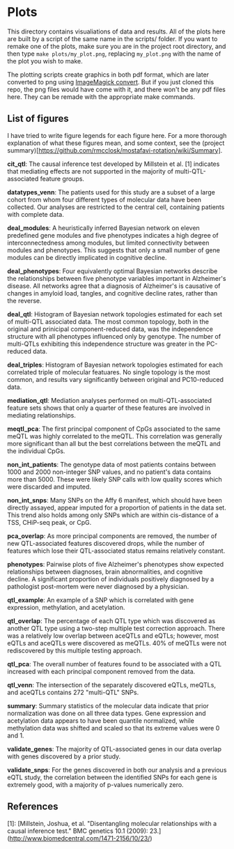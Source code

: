Plots
=====

This directory contains visualiations of data and results. All of the plots
here are built by a script of the same name in the scripts/ folder. If you want
to remake one of the plots, make sure you are in the project root directory,
and then type `make plots/my_plot.png`, replacing `my_plot.png` with the name
of the plot you wish to make.

The plotting scripts create graphics in both pdf format, which are later
converted to png using [ImageMagick
convert](http://www.imagemagick.org/script/convert.php). But if you just cloned
this repo, the png files would have come with it, and there won't be any pdf
files here. They can be remade with the appropriate make commands.

List of figures
---------------

I have tried to write figure legends for each figure here. For a more thorough
explanation of what these figures mean, and some context, see the (project
summary)[https://github.com/rmcclosk/mostafavi-rotation/wiki/Summary].

__cit_qtl__: The causal inference test developed by Millstein et al. [1]
indicates that mediating effects are not supported in the majority of
multi-QTL-associated feature groups.

__datatypes_venn__: The patients used for this study are a subset of a large
cohort from whom four different types of molecular data have been collected.
Our analyses are restricted to the central cell, containing patients with
complete data.

__deal_modules__: A heuristically inferred Bayesian network on eleven
predefined gene modules and five phenotypes indicates a high degree of
interconnectedness among modules, but limited connectivity between modules and
phenotypes. This suggests that only a small number of gene modules can be
directly implicated in cognitive decline.

__deal_phenotypes__: Four equivalently optimal Bayesian networks describe the
relationships between five phenotype variables important in Alzheimer's
disease. All networks agree that a diagnosis of Alzheimer's is causative of
changes in amyloid load, tangles, and cognitive decline rates, rather than the
reverse.

__deal_qtl__: Histogram of Bayesian network topologies estimated for each set
of multi-QTL associated data. The most common topology, both in the original
and prinicipal component-reduced data, was the independence structure with all
phenotypes influenced only by genotype. The number of multi-QTLs exhibiting
this independence structure was greater in the PC-reduced data.

__deal_triples__: Histogram of Bayesian network topologies estimated for each 
correlated triple of molecular featuares. No single topology is the most
common, and results vary significantly between original and PC10-reduced data.

__mediation_qtl__: Mediation analyses performed on multi-QTL-associated feature
sets shows that only a quarter of these features are involved in mediating
relationships.

__meqtl_pca__: The first principal component of CpGs associated to the same
meQTL was highly correlated to the meQTL. This correlation was generally more
significant than all but the best correlations between the meQTL and the
individual CpGs.

__non_int_patients__: The genotype data of most patients contains between 1000
and 2000 non-integer SNP values, and no patient's data contains more than 5000.
These were likely SNP calls with low quality scores which were discarded and
imputed.

__non_int_snps__: Many SNPs on the Affy 6 manifest, which should have been
directly assayed, appear imputed for a proportion of patients in the data set.
This trend also holds among only SNPs which are within cis-distance of a TSS,
CHiP-seq peak, or CpG.

__pca_overlap__: As more principal components are removed, the number of new
QTL-associated features discovered drops, while the number of features which
lose their QTL-associated status remains relatively constant.

__phenotypes__: Pairwise plots of five Alzheimer's phenotypes show expected
relationships between diagnoses, brain abnormalities, and cognitive decline.
A significant proportion of individuals positively diagnosed by a pathologist
post-mortem were never diagnosed by a physician.

__qtl_example__: An example of a SNP which is correlated with gene expression,
methylation, and acetylation.

__qtl_overlap__: The percentage of each QTL type which was discovered as
another QTL type using a two-step multiple test correction approach. There was
a relatively low overlap between aceQTLs and eQTLs; however, most eQTLs and
aceQTLs were discovered as meQTLs. 40% of meQTLs were not rediscovered by this
multiple testing approach.

__qtl_pca__: The overall number of features found to be associated with a QTL
increased with each principal component removed from the data.

__qtl_venn__: The intersection of the separately discovered eQTLs, meQTLs, and
aceQTLs contains 272 "multi-QTL" SNPs.

__summary__: Summary statistics of the molecular data indicate that prior
normalization was done on all three data types. Gene expression and acetylation
data appears to have been quantile normalized, while methylation data was
shifted and scaled so that its extreme values were 0 and 1.

__validate_genes__: The majority of QTL-associated genes in our data overlap
with genes discovered by a prior study.

__validate_snps__: For the genes discovered in both our analysis and a previous
eQTL study, the correlation between the identified SNPs for each gene is
extremely good, with a majority of p-values numerically zero.

References
----------

[1]: [Millstein, Joshua, et al. "Disentangling molecular relationships with a
causal inference test." BMC genetics 10.1 (2009): 23.]
(http://www.biomedcentral.com/1471-2156/10/23/)
